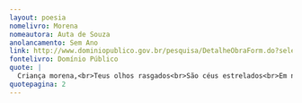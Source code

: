 ```yaml
---
layout: poesia
nomelivro: Morena 
nomeautora: Auta de Souza
anolancamento: Sem Ano
link: http://www.dominiopublico.gov.br/pesquisa/DetalheObraForm.do?select_action=&co_obra=81860
fontelivro: Domínio Público
quote: |
  Criança morena,<br>Teus olhos rasgados<br>São céus estrelados<br>Em noite serena!
quotepagina: 2
---
```

